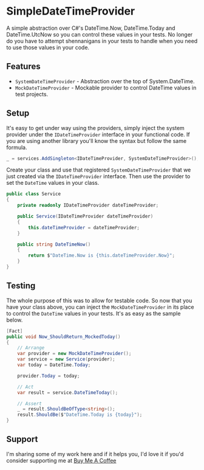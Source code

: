 # SimpleDateTimeProvider

A simple abstraction over C#'s DateTime.Now, DateTime.Today and DateTime.UtcNow so you can control these values in your tests. No longer do you have to attempt shennanigans in your tests to handle when you need to use those values in your code.

## Features

 * `SystemDateTimeProvider` - Abstraction over the top of System.DateTime. 
 * `MockDateTimeProvider` - Mockable provider to control DateTime values in test projects.


## Setup

It's easy to get under way using the providers, simply inject the system provider under the `IDateTimeProvider` interface in your functional code.  If you are using another library you'll know the syntax but follow the same formula.

```csharp
_ = services.AddSingleton<IDateTimeProvider, SystemDateTimeProvider>();
```

Create your class and use that registered `SystemDateTimeProvider` that we just created via the `IDateTimeProvider` interface.  Then use the provider to set the `DateTime` values in your class.

```csharp
public class Service
{
    private readonly IDateTimeProvider dateTimeProvider;

    public Service(IDateTimeProvider dateTimeProvider)
    {
        this.dateTimeProvider = dateTimeProvider;
    }

    public string DateTimeNow()
    {
        return $"DateTime.Now is {this.dateTimeProvider.Now}";
    }
}
```

## Testing

The whole purpose of this was to allow for testable code.  So now that you have your class above, you can inject the `MockDateTimeProvider` in its place to control the `DateTime` values in your tests.  It's as easy as the sample below.  

```csharp
[Fact]
public void Now_ShouldReturn_MockedToday()
{
    // Arrange
    var provider = new MockDateTimeProvider();
    var service = new Service(provider);
    var today = DateTime.Today;

    provider.Today = today;

    // Act
    var result = service.DateTimeToday();

    // Assert
    _ = result.ShouldBeOfType<string>();
    result.ShouldBe($"DateTime.Today is {today}");
}
```

## Support

I'm sharing some of my work here and if it helps you, I'd love it if you'd consider supporting me at [Buy Me A Coffee](https://www.buymeacoffee.com/stphnwlsh)
